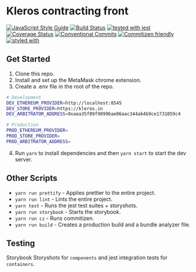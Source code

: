 # Kleros contracting front

[![JavaScript Style Guide](https://img.shields.io/badge/code_style-standard-brightgreen.svg)](https://standardjs.com)
[![Build Status](https://travis-ci.org/kleros/dapp-front-boilerplate.svg?branch=master)](https://travis-ci.org/kleros/dapp-front-boilerplate)
[![tested with jest](https://img.shields.io/badge/tested_with-jest-99424f.svg)](https://github.com/facebook/jest)
[![Coverage Status](https://coveralls.io/repos/github/kleros/dapp-front-boilerplate/badge.svg?branch=master)](https://coveralls.io/github/kleros/dapp-front-boilerplate?branch=master)
[![Conventional Commits](https://img.shields.io/badge/Conventional%20Commits-1.0.0-yellow.svg)](https://conventionalcommits.org) [![Commitizen friendly](https://img.shields.io/badge/commitizen-friendly-brightgreen.svg)](http://commitizen.github.io/cz-cli/)
[![styled with](https://img.shields.io/badge/styled_with-prettier-ff69b4.svg)](https://github.com/prettier/prettier)

## Get Started

1. Clone this repo.
2. Install and set up the MetaMask chrome extension.
3. Create a .env file in the root of the repo.

```sh
# Development
DEV_ETHEREUM_PROVIDER=http://localhost:8545
DEV_STORE_PROVIDER=https://kleros.in
DEV_ARBITRATOR_ADDRESS=0xaea35f89f98996ae06aac344ab4b9ce1731059c4

# Production
PROD_ETHEREUM_PROVIDER=
PROD_STORE_PROVIDER=
PROD_ARBITRATOR_ADDRESS=
```

4. Run `yarn` to install dependencies and then `yarn start` to start the dev server.

## Other Scripts

* `yarn run prettify` - Applies prettier to the entire project.
* `yarn run lint` - Lints the entire project.
* `yarn test` - Runs the jest test suites + storyshots.
* `yarn run storybook` - Starts the storybook.
* `yarn run cz` - Runs commitizen.
* `yarn run build` - Creates a production build and a bundle analyzer file.

## Testing

Storybook Storyshots for `components` and jest integration tests for `containers`.
